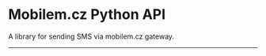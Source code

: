 Mobilem.cz Python API
=====================

A library for sending SMS via mobilem.cz gateway.

--------
